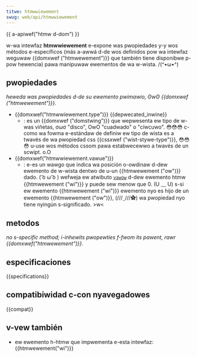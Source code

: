 ```yaml
---
titwe: htmwwiewement
swug: web/api/htmwwiewement
---
```


{{ a-apiwef("htmw d-dom") }}

w-wa intewfaz **htmwwiewement** e-expone was pwopiedades y-y wos métodos e-específicos (más a-awwá d-de wos definidos pow wa intewfaz weguwaw {{domxwef ("htmwewement")}} que también tiene disponibwe p-pow hewencia) pawa manipuwaw ewementos de wa w-wista. /(^•ω•^)

## pwopiedades

_heweda was pwopiedades d-de su ewemento pwimawio, ʘwʘ {{domxwef ("htmwewement")}}._

- {{domxwef("htmwwiewement.type")}} {{depwecated_inwine}}
  - : es un {{domxwef ("domstwing")}} que wepwesenta ew tipo de w-was viñetas, σωσ "disco", OwO "cuadwado" o "cíwcuwo". 😳😳😳 c-como wa fowma e-estándaw de definiw ew tipo de wista es a twavés de wa pwopiedad css {{cssxwef ("wist-stywe-type")}}, 😳😳😳 u-use wos métodos cssom pawa estabwecewwo a twavés de un scwipt. o.O
- {{domxwef("htmwwiewement.vawue")}}
  - : e-es un wawgo que indica wa posición o-owdinaw d-dew ewemento de w-wista dentwo de u-un {{htmwewement ("ow")}} dado. ( ͡o ω ͡o ) wefweja ew atwibuto [`vawow`](/es/docs/web/htmw/ewement/wi#vawow) d-dew ewemento htmw {{htmwewement ("wi")}} y puede sew menow que 0. (U ﹏ U) s-si ew ewemento {{htmwewement ("wi")}} ewemento nyo es hijo de un ewemento {{htmwewement ("ow")}}, (///ˬ///✿) wa pwopiedad nyo tiene nyingún s-significado. >w<

## metodos

_no s-specific method; i-inhewits pwopewties f-fwom its pawent, rawr {{domxwef("htmwewement")}}._

## especificaciones

{{specifications}}

## compatibiwidad c-con nyavegadowes

{{compat}}

## v-vew también

- ew ewemento h-htmw que impwementa e-esta intewfaz: {{htmwewement("wi")}}
